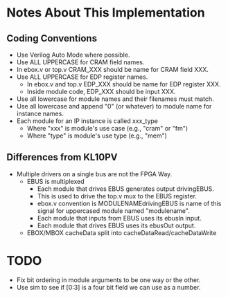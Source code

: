# Notes About This Implementation

## Coding Conventions
* Use Verilog Auto Mode where possible.
* Use ALL UPPERCASE for CRAM field names.
* In ebox.v or top.v CRAM_XXX should be name for CRAM field XXX.
* Use ALL UPPERCASE for EDP register names.
  * In ebox.v and top.v EDP_XXX should be name for EDP register XXX.
  * Inside module code, EDP_XXX should be input XXX.
* Use all lowercase for module names and their filenames must match.
* Use all lowercase and append "0" (or whatever) to module name for
  instance names.
* Each module for an IP instance is called xxx_type
  * Where "xxx" is module's use case (e.g., "cram" or "fm")
  * Where "type" is module's use type (e.g., "mem")


## Differences from KL10PV
* Multiple drivers on a single bus are not the FPGA Way.
  * EBUS is multiplexed
    * Each module that drives EBUS generates output drivingEBUS.
    * This is used to drive the top.v mux to the EBUS register.
    * ebox.v convention is MODULENAMEdrivingEBUS is name of this
      signal for uppercased module named "modulename".
    * Each module that inputs from EBUS uses its ebusIn input.
    * Each module that drives EBUS uses its ebusOut output.
  * EBOX/MBOX cacheData split into cacheDataRead/cacheDataWrite


# TODO
- Fix bit ordering in module arguments to be one way or the other.
- Use sim to see if [0:3] is a four bit field we can use as a number.
